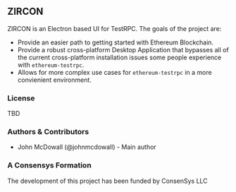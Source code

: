 ## ZIRCON

ZIRCON is an Electron based UI for TestRPC. The goals of the project are:

- Provide an easier path to getting started with Ethereum Blockchain.
- Provide a robust cross-platform Desktop Application that bypasses all of the current cross-platform installation issues some people experience with `ethereum-testrpc`.
- Allows for more complex use cases for `ethereum-testrpc` in a more convienient environment.


### License

TBD

### Authors & Contributors

- John McDowall (@johnmcdowall) - Main author

### A Consensys Formation

The development of this project has been funded by ConsenSys LLC
